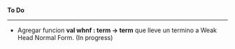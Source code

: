 
**To Do** 
***
   * Agregar funcion **val whnf : term -> term** que lleve un termino a Weak Head Normal Form. (In progress) 
